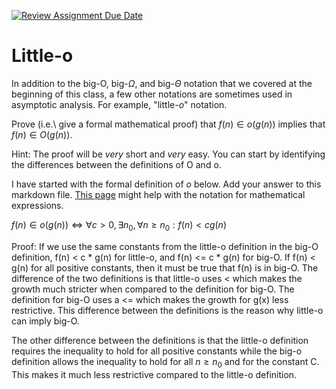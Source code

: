 [![Review Assignment Due Date](https://classroom.github.com/assets/deadline-readme-button-24ddc0f5d75046c5622901739e7c5dd533143b0c8e959d652212380cedb1ea36.svg)](https://classroom.github.com/a/wM4-KOzy)
# Little-o

In addition to the big-O, big-$\Omega$, and big-$\Theta$ notation that
we covered at the beginning of this class, a few other notations are sometimes
used in asymptotic analysis.  For example, "little-$o$" notation.

Prove (i.e.\ give a formal mathematical proof) that $f(n)\in o(g(n))$ implies
that $f(n)\in O(g(n))$.

Hint: The proof will be *very* short and *very* easy. You can start by
identifying the differences between the definitions of O and o.

I have started with the formal definition of $o$ below. Add your answer to this
markdown file. [This
page](https://docs.github.com/en/get-started/writing-on-github/working-with-advanced-formatting/writing-mathematical-expressions)
might help with the notation for mathematical expressions.

$f(n)\in o(g(n)) \iff \forall c>0, \exists n_0, \forall n\ge n_0: f(n) < c g(n)$


Proof:
If we use the same constants from the little-o definition in the big-O definition,
f(n) < c * g(n) for little-o, and
f(n) <= c * g(n) for big-O.
If f(n) < g(n) for all positive constants, then it must be true that f(n) is in big-O.
The difference of the two definitions is that little-o uses < which makes the growth much stricter when
compared to the definition for big-O. The definition for big-O uses a <= which makes the growth for g(x)
less restrictive. This difference between the definitions is the reason why little-o can imply big-O.

The other difference between the definitions is that the little-o definition requires the inequality to hold
for all positive constants while the big-o definition allows the inequality to hold for all $n \geq n_{0}$ and for the constant C. This makes it much less restrictive compared to the little-o definition.
